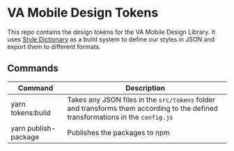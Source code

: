 # VA Mobile Design Tokens

This repo contains the design tokens for the VA Mobile Design Library. It uses [Style Dictionary](https://amzn.github.io/style-dictionary/#/) as a build system to define our styles in JSON and export them to different formats.

## Commands

| Command              | Description                                                                                                                       |
| -------------------- | --------------------------------------------------------------------------------------------------------------------------------- |
| yarn tokens:build | Takes any JSON files in the `src/tokens` folder and transforms them according to the defined transformations in the `config.js` |
| yarn publish-package | Publishes the packages to npm                                                                                                     |
